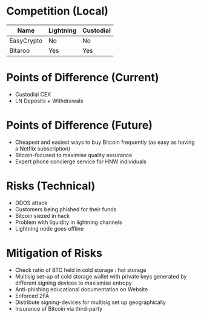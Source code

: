 
# Competition (Local)
| Name | Lightning | Custodial |
| ----- | ----- | ------ |
| EasyCrypto | No | No  | No |
| Bitaroo   | Yes | Yes | Yes |

# Points of Difference (Current)

- Custodial CEX
- LN Deposits + Withdrawals


# Points of Difference (Future)

- Cheapest and easiest ways to buy Bitcoin frequently (as easy as having a Netflix subscription)
- Bitcoin-focused to maximise quality assurance
- Expert phone concierge service for HNW individuals

# Risks (Technical)

- DDOS attack
- Customers being phished for their funds
- Bitcoin siezed in hack
- Problem with liquidity in lightning channels
- Lightning node goes offline

# Mitigation of Risks

- Check ratio of BTC held in cold storage : hot storage
- Multisig set-up of cold storage wallet with private keys generated by different signing devices to maxismise entropy
- Anti-phishing educational documentation on Website
- Enforced 2FA
- Distribute signing-devices for multisig set up geographically
- Insurance of Bitcoin via third-party

